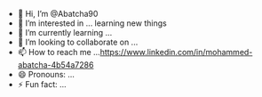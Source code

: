 - 👋 Hi, I’m @Abatcha90
- 👀 I’m interested in ... learning new things 
- 🌱 I’m currently learning ...
- 💞️ I’m looking to collaborate on ...
- 📫 How to reach me ...https://www.linkedin.com/in/mohammed-abatcha-4b54a7286
- 😄 Pronouns: ...
- ⚡ Fun fact: ...

<!---
Abatcha90/Abatcha90 is a ✨ special ✨ repository because its `README.md` (this file) appears on your GitHub profile.
You can click the Preview link to take a look at your changes.
--->
